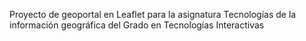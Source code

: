 Proyecto de geoportal en Leaflet para la asignatura Tecnologías de la información geográfica del Grado en Tecnologías Interactivas
